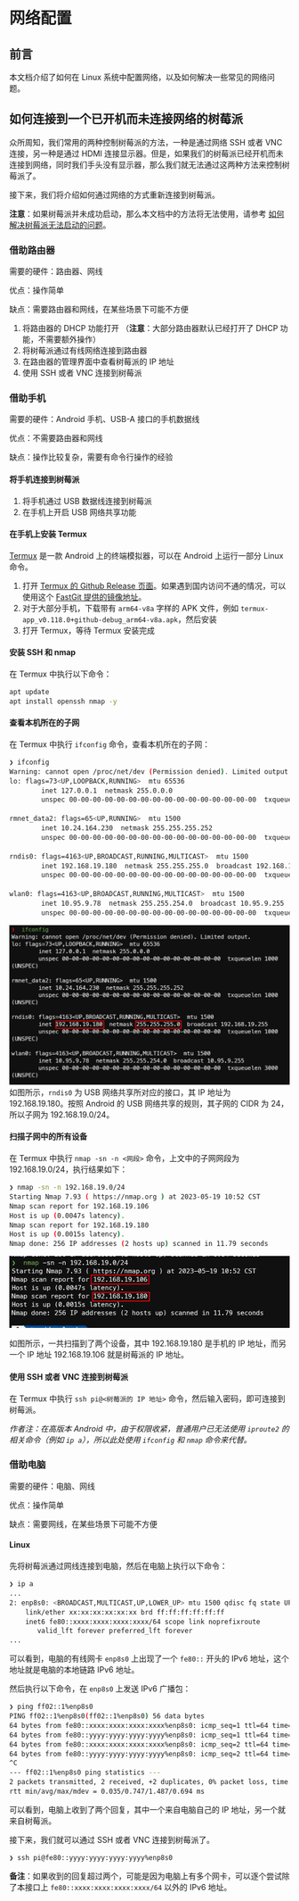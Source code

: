 # 网络配置

## 前言

本文档介绍了如何在 Linux 系统中配置网络，以及如何解决一些常见的网络问题。

## 如何连接到一个已开机而未连接网络的树莓派

众所周知，我们常用的两种控制树莓派的方法，一种是通过网络 SSH 或者 VNC 连接，另一种是通过 HDMI 连接显示器。但是，如果我们的树莓派已经开机而未连接到网络，同时我们手头没有显示器，那么我们就无法通过这两种方法来控制树莓派了。

接下来，我们将介绍如何通过网络的方式重新连接到树莓派。

**注意**：如果树莓派并未成功启动，那么本文档中的方法将无法使用，请参考 [如何解决树莓派无法启动的问题](./system-troubleshooting.md#如何解决树莓派无法启动的问题)。

### 借助路由器

需要的硬件：路由器、网线

优点：操作简单

缺点：需要路由器和网线，在某些场景下可能不方便

1. 将路由器的 DHCP 功能打开 （**注意**：大部分路由器默认已经打开了 DHCP 功能，不需要额外操作）
2. 将树莓派通过有线网络连接到路由器
3. 在路由器的管理界面中查看树莓派的 IP 地址
4. 使用 SSH 或者 VNC 连接到树莓派

### 借助手机

需要的硬件：Android 手机、USB-A 接口的手机数据线

优点：不需要路由器和网线

缺点：操作比较复杂，需要有命令行操作的经验

#### 将手机连接到树莓派

1. 将手机通过 USB 数据线连接到树莓派
2. 在手机上开启 USB 网络共享功能

#### 在手机上安装 Termux

[Termux](https://termux.com/) 是一款 Android 上的终端模拟器，可以在 Android 上运行一部分 Linux 命令。

1. 打开 [Termux 的 Github Release 页面](https://github.com/termux/termux-app/releases)。如果遇到国内访问不通的情况，可以使用这个 [FastGit 提供的镜像地址](https://hub.fgit.ml/termux/termux-app/releases)。
2. 对于大部分手机，下载带有 `arm64-v8a` 字样的 APK 文件，例如 `termux-app_v0.118.0+github-debug_arm64-v8a.apk`，然后安装
3. 打开 Termux，等待 Termux 安装完成

#### 安装 SSH 和 nmap

在 Termux 中执行以下命令：

```bash
apt update
apt install openssh nmap -y
```

#### 查看本机所在的子网

在 Termux 中执行 `ifconfig` 命令，查看本机所在的子网：

```bash
❯ ifconfig
Warning: cannot open /proc/net/dev (Permission denied). Limited output.
lo: flags=73<UP,LOOPBACK,RUNNING>  mtu 65536
        inet 127.0.0.1  netmask 255.0.0.0
        unspec 00-00-00-00-00-00-00-00-00-00-00-00-00-00-00-00  txqueuelen 1000  (UNSPEC)

rmnet_data2: flags=65<UP,RUNNING>  mtu 1500
        inet 10.24.164.230  netmask 255.255.255.252
        unspec 00-00-00-00-00-00-00-00-00-00-00-00-00-00-00-00  txqueuelen 1000  (UNSPEC)

rndis0: flags=4163<UP,BROADCAST,RUNNING,MULTICAST>  mtu 1500
        inet 192.168.19.180  netmask 255.255.255.0  broadcast 192.168.19.255
        unspec 00-00-00-00-00-00-00-00-00-00-00-00-00-00-00-00  txqueuelen 1000  (UNSPEC)

wlan0: flags=4163<UP,BROADCAST,RUNNING,MULTICAST>  mtu 1500
        inet 10.95.9.78  netmask 255.255.254.0  broadcast 10.95.9.255
        unspec 00-00-00-00-00-00-00-00-00-00-00-00-00-00-00-00  txqueuelen 3000  (UNSPEC)
```

![ifconfig 命令输出](./images/network-configuration/ifconfig.jpg)
如图所示，`rndis0` 为 USB 网络共享所对应的接口，其 IP 地址为 192.168.19.180。按照 Android 的 USB 网络共享的规则，其子网的 CIDR 为 24，所以子网为 192.168.19.0/24。

#### 扫描子网中的所有设备

在 Termux 中执行 `nmap -sn -n <网段>` 命令，上文中的子网网段为 192.168.19.0/24，执行结果如下：

```bash
❯ nmap -sn -n 192.168.19.0/24
Starting Nmap 7.93 ( https://nmap.org ) at 2023-05-19 10:52 CST
Nmap scan report for 192.168.19.106
Host is up (0.0047s latency).
Nmap scan report for 192.168.19.180
Host is up (0.0015s latency).
Nmap done: 256 IP addresses (2 hosts up) scanned in 11.79 seconds
```

![nmap 扫描结果](./images/network-configuration/nmap.jpg)

如图所示，一共扫描到了两个设备，其中 192.168.19.180 是手机的 IP 地址，而另一个 IP 地址 192.168.19.106 就是树莓派的 IP 地址。

#### 使用 SSH 或者 VNC 连接到树莓派

在 Termux 中执行 `ssh pi@<树莓派的 IP 地址>` 命令，然后输入密码，即可连接到树莓派。

*作者注：在高版本 Android 中，由于权限收紧，普通用户已无法使用 `iproute2` 的相关命令（例如 `ip a`），所以此处使用 `ifconfig` 和 `nmap` 命令来代替。*

### 借助电脑

需要的硬件：电脑、网线

优点：操作简单

缺点：需要网线，在某些场景下可能不方便

#### Linux

先将树莓派通过网线连接到电脑，然后在电脑上执行以下命令：

```bash
❯ ip a
...
2: enp8s0: <BROADCAST,MULTICAST,UP,LOWER_UP> mtu 1500 qdisc fq state UP group default qlen 1000
    link/ether xx:xx:xx:xx:xx:xx brd ff:ff:ff:ff:ff:ff
    inet6 fe80::xxxx:xxxx:xxxx:xxxx/64 scope link noprefixroute 
       valid_lft forever preferred_lft forever
...
```

可以看到，电脑的有线网卡 `enp8s0` 上出现了一个 `fe80::` 开头的 IPv6 地址，这个地址就是电脑的本地链路 IPv6 地址。

然后执行以下命令，在 `enp8s0` 上发送 IPv6 广播包：

```bash
❯ ping ff02::1%enp8s0
PING ff02::1%enp8s0(ff02::1%enp8s0) 56 data bytes
64 bytes from fe80::xxxx:xxxx:xxxx:xxxx%enp8s0: icmp_seq=1 ttl=64 time=0.074 ms
64 bytes from fe80::yyyy:yyyy:yyyy:yyyy%enp8s0: icmp_seq=1 ttl=64 time=1.49 ms
64 bytes from fe80::xxxx:xxxx:xxxx:xxxx%enp8s0: icmp_seq=2 ttl=64 time=0.035 ms
64 bytes from fe80::yyyy:yyyy:yyyy:yyyy%enp8s0: icmp_seq=2 ttl=64 time=1.40 ms
^C
--- ff02::1%enp8s0 ping statistics ---
2 packets transmitted, 2 received, +2 duplicates, 0% packet loss, time 1002ms
rtt min/avg/max/mdev = 0.035/0.747/1.487/0.694 ms
```

可以看到，电脑上收到了两个回复，其中一个来自电脑自己的 IP 地址，另一个就来自树莓派。

接下来，我们就可以通过 SSH 或者 VNC 连接到树莓派了。

```bash
❯ ssh pi@fe80::yyyy:yyyy:yyyy:yyyy%enp8s0
```

**备注**：如果收到的回复超过两个，可能是因为电脑上有多个网卡，可以逐个尝试除了本接口上 `fe80::xxxx:xxxx:xxxx:xxxx/64` 以外的 IPv6 地址。
